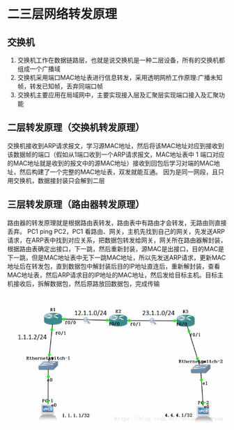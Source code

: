 # 二三层网络转发原理

## 交换机

1. 交换机工作在数据链路层，也就是说交换机是一种二层设备，所有的交换机都组成一个广播域
2. 交换机采用端口MAC地址表进行信息转发，采用透明网桥工作原理:广播未知帧，转发已知帧，丢弃同端口帧
3. 交换机主要应用在局域网中，主要实现接入层及汇聚层实现端口接入及汇聚功能

## 二层转发原理（交换机转发原理）

交换机接收到ARP请求报文，学习源MAC地址，然后将该MAC地址对应到接收到该数据帧的端口（假如从1端口收到一个ARP请求报文，MAC地址表中 1 端口对应的MAC地址就是收到的报文中的源MAC地址）接收到回包后学习对端的MAC地址，然后构建了一个完整的MAC地址表，双发就能互通。
因为是同一网段，且只用交换机，数据接封装只会解到二层

## 三层转发原理（路由器转发原理）
路由器的转发原理就是根据路由表转发，路由表中有路由才会转发，无路由则直接丢弃。
PC1 ping PC2，PC1 看路由、网关，主机先找到自己的网关，先发送ARP请求，在ARP表中找到对应关系，把数据包转发给网关，网关所在路由器解封装，根据路由表确定出接口，下一跳，然后重新封装，源MAC是出接口，目的MAC是下一跳，但是MAC地址表中无下一跳MAC地址，所以先发送ARP请求，更新MAC地址后在转发包，直到数据包中解封装后目的IP地址直连后，重新解封装，查看MAC地址表，然后ARP请求目的IP地址的MAC地址，然后发给目标主机。目标主机接收后，拆解数据包，然后原路放回数据包，完成传输

![](image/2022-10-23-10-00-55.png)